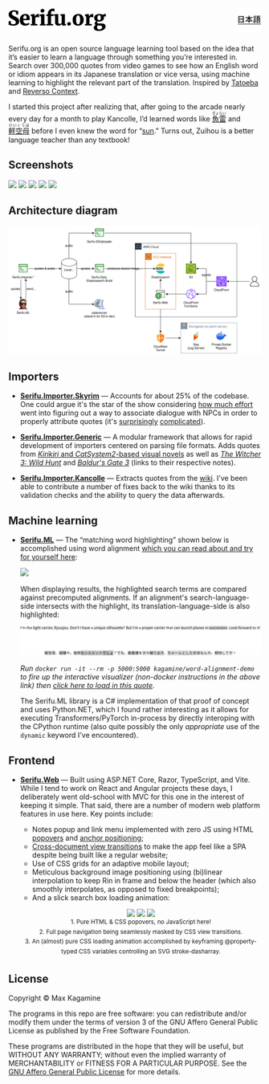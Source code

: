 <h1>
  <a href="README.ja.md"><img src=".github/images/nav-japanese.svg" height="45" alt="日本語" align="right" /></a>
  <a href="https://serifu.org"><img src=".github/images/serifu-light-dark.svg" height="45" alt="Serifu.org" /></a>
</h1>

Serifu.org is an open source language learning tool based on the idea that it’s easier to learn a language through something you’re interested in. Search over 300,000 quotes from video games to see how an English word or idiom appears in its Japanese translation or vice versa, using machine learning to highlight the relevant part of the translation. Inspired by [Tatoeba](https://tatoeba.org/en) and [Reverso Context](https://context.reverso.net/translation/).

I started this project after realizing that, after going to the arcade nearly every day for a month to play Kancolle, I’d learned words like [<ruby>魚雷<rp>（</rp><rt>ぎょらい</rt><rp>）</rp></ruby>](https://serifu.org/translate/%E9%AD%9A%E9%9B%B7) and [<ruby>軽空母<rp>（</rp><rt>けいくうぼ</rt><rp>）</rp></ruby>](https://serifu.org/translate/%E8%BB%BD%E7%A9%BA%E6%AF%8D) before I even knew the word for “[sun](https://serifu.org/translate/concentrated%20power%20of%20the%20sun).” Turns out, Zuihou is a better language teacher than any textbook!

## Screenshots

<a href="https://github.com/maxkagamine/Serifu.org/raw/refs/heads/master/.github/images/screenshots/home-en_desktop@1.5x.avif"><img src=".github/images/screenshots/home-en_desktop@1.5x_thumb.avif" height="180" /></a>
<a href="https://github.com/maxkagamine/Serifu.org/raw/refs/heads/master/.github/images/screenshots/about-en_desktop-full@1.5x.avif"><img src=".github/images/screenshots/about-en_desktop-full@1.5x_thumb.avif" height="180" /></a>
<a href="https://github.com/maxkagamine/Serifu.org/raw/refs/heads/master/.github/images/screenshots/results-zuihou-en_desktop@1.5x.avif"><img src=".github/images/screenshots/results-zuihou-en_desktop@1.5x_thumb.avif" height="180" /></a>
<a href="https://github.com/maxkagamine/Serifu.org/raw/refs/heads/master/.github/images/screenshots/results-haru_mobile@2x.avif"><img src=".github/images/screenshots/results-haru_mobile@2x_thumb.avif" height="180" /></a>
<a href="https://github.com/maxkagamine/Serifu.org/raw/refs/heads/master/.github/images/screenshots/error-500-en_desktop@1.5x.avif"><img src=".github/images/screenshots/error-500-en_desktop@1.5x_thumb.avif" height="180" /></a>

## Architecture diagram

[![](.github/images/architecture-diagram.svg)](https://github.com/maxkagamine/Serifu.org/raw/refs/heads/master/.github/images/architecture-diagram.svg)

## Importers

- [**Serifu.Importer.Skyrim**](./Serifu.Importer.Skyrim) — Accounts for about 25% of the codebase. One could argue it's the star of the show considering [how much effort](./Serifu.Importer.Skyrim/README.md) went into figuring out a way to associate dialogue with NPCs in order to properly attribute quotes (it's [surprisingly](./Serifu.Importer.Skyrim/SkyrimImporter.cs) [complicated](./Serifu.Importer.Skyrim/Resolvers/ConditionsResolver.cs)).

- [**Serifu.Importer.Generic**](./Serifu.Importer.Generic) — A modular framework that allows for rapid development of importers centered on parsing file formats. Adds quotes from [_Kirikiri_ and _CatSystem2_-based visual novels](./Serifu.Importer.Generic/README.md) as well as [_The Witcher 3: Wild Hunt_](./Serifu.Importer.Generic/README_WITCHER.md) and [_Baldur's Gate 3_](./Serifu.Importer.Generic/README_BG3.md) (links to their respective notes).

- [**Serifu.Importer.Kancolle**](./Serifu.Importer.Kancolle) — Extracts quotes from the [wiki](https://en.kancollewiki.net/Kancolle_Wiki). I've been able to contribute a number of fixes back to the wiki thanks to its validation checks and the ability to query the data afterwards.

## Machine learning

- [**Serifu.ML**](./Serifu.ML) — The “matching word highlighting” shown below is accomplished using word alignment [which you can read about and try for yourself here](https://github.com/maxkagamine/word-alignment-demo#readme):

  [![](.github/images/ryuujou-english.avif)](https://github.com/maxkagamine/Serifu.org/raw/refs/heads/master/.github/images/ryuujou-english.avif)

  When displaying results, the highlighted search terms are compared against precomputed alignments. If an alignment's search-language-side intersects with the highlight, its translation-language-side is also highlighted:

  [![](.github/images/ryuujou-alignment-light-dark.svg)](https://github.com/maxkagamine/Serifu.org/raw/refs/heads/master/.github/images/ryuujou-alignment-light-dark.svg)

  _Run `docker run -it --rm -p 5000:5000 kagamine/word-alignment-demo` to fire up the interactive visualizer (non-docker instructions in the above link) then [click here to load in this quote](http://localhost:5000/#from=I%27m+the+light+carrier%2C+Ryuujou.+Don%27t+I+have+a+unique+silhouette%3F+But+I%27m+a+proper+carrier+that+can+launch+planes+in+succession.+Look+forward+to+it%21&to=%E8%BB%BD%E7%A9%BA%E6%AF%8D%E3%80%81%E9%BE%8D%E9%A9%A4%E3%82%84%E3%80%82%E7%8B%AC%E7%89%B9%E3%81%AA%E3%82%B7%E3%83%AB%E3%82%A8%E3%83%83%E3%83%88%E3%81%A7%E3%81%97%E3%82%87%EF%BC%9F%E3%81%A7%E3%82%82%E3%80%81%E8%89%A6%E8%BC%89%E6%A9%9F%E3%82%92%E6%AC%A1%E3%80%85%E7%B9%B0%E3%82%8A%E5%87%BA%E3%81%99%E3%80%81%E3%81%A1%E3%82%83%E3%83%BC%E3%82%93%E3%81%A8%E3%81%97%E3%81%9F%E7%A9%BA%E6%AF%8D%E3%81%AA%E3%82%93%E3%82%84%E3%80%82%E6%9C%9F%E5%BE%85%E3%81%97%E3%81%A6%E3%82%84%EF%BC%81&result=CAANAAAAAQAOABUAAQADABcAHgAEAAYAIAAlAAoAEwAmACwAEAATAC8ANQAIABMANgBAAAoAEwBCAEUAFAAWAEYASQArAC4ATABSACIAKQBTAFoAKQArAGAAYwAdACEAZABxABcAGgByAH8AGwAhAHUAfwAiACkAgQCNAC8ANAA%3D&wspThreshold=0.1&wspSymmetric=true&wspSymmetricMode=OR&awesomeModel=bert-base-multilingual-cased&dark=true&palette=material)._

  The Serifu.ML library is a C# implementation of that proof of concept and uses Python.NET, which I found rather interesting as it allows for executing Transformers/PyTorch in-process by directly interoping with the CPython runtime (also quite possibly the only _appropriate_ use of the `dynamic` keyword I've encountered).

## Frontend

- [**Serifu.Web**](./Serifu.Web) — Built using ASP.NET Core, Razor, TypeScript, and Vite. While I tend to work on React and Angular projects these days, I deliberately went old-school with MVC for this one in the interest of keeping it simple. That said, there are a number of modern web platform features in use here. Key points include:
  - Notes popup and link menu implemented with zero JS using HTML [popovers](https://developer.mozilla.org/en-US/docs/Web/API/Popover_API) and [anchor positioning](https://developer.mozilla.org/en-US/docs/Web/CSS/CSS_anchor_positioning/Using);
  - [Cross-document view transitions](https://developer.chrome.com/docs/web-platform/view-transitions/cross-document) to make the app feel like a SPA despite being built like a regular website;
  - Use of CSS grids for an adaptive mobile layout;
  - Meticulous background image positioning using (bi)linear interpolation to keep Rin in frame and below the header (which also smoothly interpolates, as opposed to fixed breakpoints);
  - And a slick search box loading animation:

  <p align="center">
    <a href="https://github.com/maxkagamine/Serifu.org/raw/refs/heads/master/.github/images/popovers.avif"><img src=".github/images/popovers.avif" height="295" /></a>
    <a href="https://github.com/maxkagamine/Serifu.org/raw/refs/heads/master/.github/images/view-transitions.avif"><img src=".github/images/view-transitions.avif" height="295" /></a>
    <a href="https://github.com/maxkagamine/Serifu.org/raw/refs/heads/master/.github/images/search-box-loading-animation.avif"><img src=".github/images/search-box-loading-animation.avif" width="791" /></a>
    <br />
    <sup>
      1. Pure HTML & CSS popovers, no JavaScript here!<br />
      2. Full page navigation being seamlessly masked by CSS view transitions.<br />
      3. An (almost) pure CSS loading animation accomplished by keyframing @property-typed CSS variables controlling an SVG stroke-dasharray.
    </sup>
  </p>

## License

Copyright © Max Kagamine

The programs in this repo are free software: you can redistribute and/or modify them under the terms of version 3 of the GNU Affero General Public License as published by the Free Software Foundation.

These programs are distributed in the hope that they will be useful, but WITHOUT ANY WARRANTY; without even the implied warranty of MERCHANTABILITY or FITNESS FOR A PARTICULAR PURPOSE. See the [GNU Affero General Public License](LICENSE.txt) for more details.
